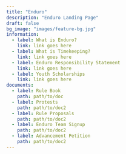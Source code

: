 ```yaml
---
title: "Enduro"
description: "Enduro Landing Page"
draft: false
bg_image: "images/feature-bg.jpg"
information:
  - label: What is Enduro?
    link: link goes here
  - label: What is Timekeeping?
    link: link goes here
  - label: Enduro Responsibility Statement
    link: link goes here
  - label: Youth Scholarships
    link: link goes here
documents:
  - label: Rule Book
    path: path/to/doc
  - label: Protests
    path: path/to/doc2
  - label: Rule Proposals
    path: path/to/doc2
  - label: Enduro Team Signup
    path: path/to/doc2
  - label: Advancement Petition
    path: path/to/doc2
---
```

